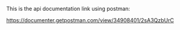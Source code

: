 This is the api documentation link using postman:

https://documenter.getpostman.com/view/34908401/2sA3QzbUrC
